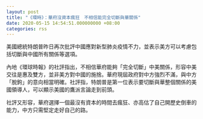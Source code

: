 ```yaml
---
layout: post
title: "《環時》：華府沒資本瘋狂　不相信能完全切斷與華關係"
date: 2020-05-15 14:54:51.000000000 +08:00
categories: rss
---
```


美國總統特朗普昨日再次批評中國應對新型肺炎疫情不力，並表示美方可以考慮包括切斷與中國所有關係等選項。

內地《環球時報》的社評指出，不相信華府能夠「完全切斷」中美關係，形容中美交往是惠及雙方，並非美方對中國的施捨。華府現屆政府對中方強烈不滿，與中方「脫鉤」的意向相當明確。社評指，特朗普是第一位表示要切斷與華整個關係的美國領導人，可以顯示美國的鷹派言論走到前頭。

社評又形容，華府選擇一個最沒有資本的時間去瘋狂、亦高估了自己開歷史倒車的能力，中方只需堅定走好自己的路。
